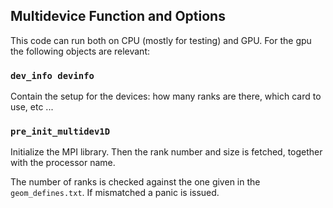 Multidevice Function and Options
--------------------------------
This code can run both on CPU (mostly for testing) and GPU.
For the gpu the following objects are relevant:

### `dev_info devinfo`
Contain the setup for the devices: how many ranks are there, which card to use, etc ...

### `pre_init_multidev1D`
Initialize the MPI library. Then the rank number and size is fetched, together with the processor name. 

The number of ranks is checked against the one given in the `geom_defines.txt`. If mismatched a panic is issued.